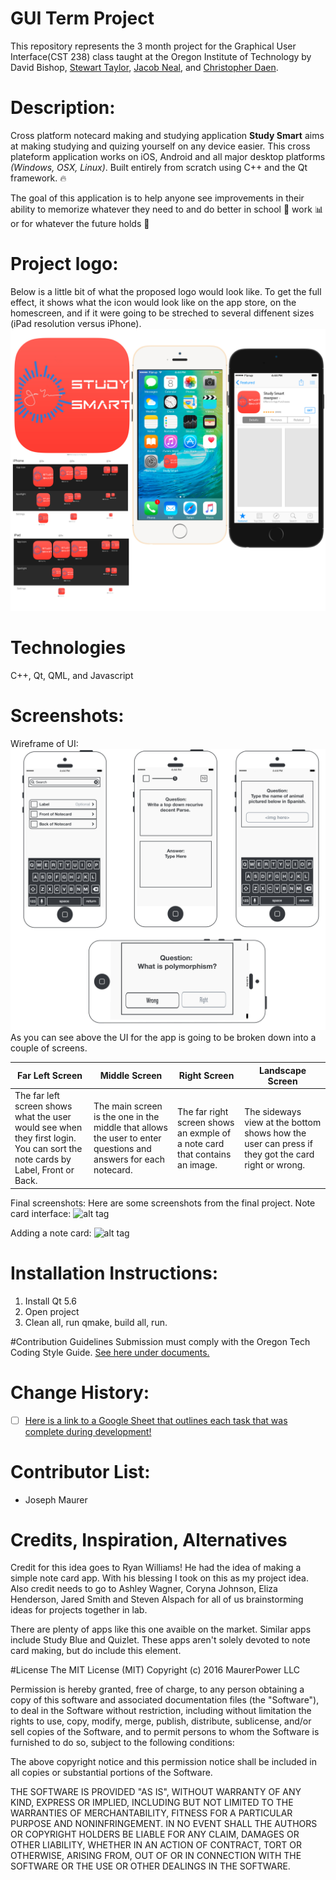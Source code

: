 # GUI Term Project
This repository represents the 3 month project for the Graphical User Interface(CST 238) class taught at the Oregon Institute of Technology by David Bishop, [Stewart Taylor](https://github.com/StewartTaylor), [Jacob Neal](https://github.com/jacobneal), and [Christopher Daen](https://github.com/Tpimp).

# Description: 
Cross platform notecard making and studying application **Study Smart** aims at making studying and quizing yourself on any device easier. This cross plateform application works on iOS, Android and all major desktop platforms *(Windows, OSX, Linux)*. Built entirely from scratch using C++ and the Qt framework. :fire:

The goal of this application is to help anyone see improvements in their ability to memorize whatever they need to and do better in school :memo: work :bar_chart: or for whatever the future holds :crystal_ball:

# Project logo:
Below is a little bit of what the proposed logo would look like. To get the full effect, it shows what the icon would look like on the app store, on the homescreen, and if it were going to be streched to several diffenent sizes (iPad resolution versus iPhone). 
![alt tag](https://github.com/maurerpower12/GUI/blob/master/Study%20smart%20mock%203.jpg)

# Technologies
C++, Qt, QML, and Javascript

# Screenshots: 
Wireframe of UI: 
![alt tag](https://github.com/maurerpower12/GUI/blob/master/Study%20Smart%20StoryBoard.jpg)
As you can see above the UI for the app is going to be broken down into a couple of screens.


Far Left Screen | Middle Screen | Right Screen | Landscape Screen
------------ | ------------- | ------------ | ------------- 
The far left screen shows what the user would see when they first login. You can sort the note cards by Label, Front or Back. |  The main screen is the one in the middle that allows the user to enter questions and answers for each notecard. | The far right screen shows an exmple of a note card that contains an image. | The sideways view at the bottom shows how the user can press if they got the card right or wrong.

Final screenshots:
Here are some screenshots from the final project.
Note card interface: 
![alt tag](https://raw.githubusercontent.com/maurerpower12/Study-Smart/master/interface.png)

Adding a note card:
![alt tag](https://raw.githubusercontent.com/maurerpower12/Study-Smart/master/new.png)


# Installation Instructions: 
1. Install Qt 5.6 
2. Open project 
3. Clean all, run qmake, build all, run. 

#Contribution Guidelines
Submission must comply with the Oregon Tech Coding Style Guide. [See here under documents.](http://www.cset.oit.edu)

# Change History:
- [ ] [Here is a link to a Google Sheet that outlines each task that was complete during development! ](https://docs.google.com/spreadsheets/d/1BEgbFNZ4Aodw0FhrJps4PNTsYE3G115OccE6-F7m89M/edit?usp=sharing)

# Contributor List:
* Joseph Maurer

# Credits, Inspiration, Alternatives
Credit for this idea goes to Ryan Williams! He had the idea of making a simple note card app. With his blessing I took on this as my project idea. Also credit needs to go to Ashley Wagner, Coryna Johnson, Eliza Henderson, Jared Smith and Steven Alspach for all of us brainstorming ideas for projects together in lab. 

There are plenty of apps like this one avaible on the market. Similar apps include Study Blue and Quizlet. These apps aren't solely devoted to note card making, but do include this element. 


#License
The MIT License (MIT)
Copyright (c) 2016 MaurerPower LLC

Permission is hereby granted, free of charge, to any person obtaining a copy of this software and associated documentation files (the "Software"), to deal in the Software without restriction, including without limitation the rights to use, copy, modify, merge, publish, distribute, sublicense, and/or sell copies of the Software, and to permit persons to whom the Software is furnished to do so, subject to the following conditions:

The above copyright notice and this permission notice shall be included in all copies or substantial portions of the Software.

THE SOFTWARE IS PROVIDED "AS IS", WITHOUT WARRANTY OF ANY KIND, EXPRESS OR IMPLIED, INCLUDING BUT NOT LIMITED TO THE WARRANTIES OF MERCHANTABILITY, FITNESS FOR A PARTICULAR PURPOSE AND NONINFRINGEMENT. IN NO EVENT SHALL THE AUTHORS OR COPYRIGHT HOLDERS BE LIABLE FOR ANY CLAIM, DAMAGES OR OTHER LIABILITY, WHETHER IN AN ACTION OF CONTRACT, TORT OR OTHERWISE, ARISING FROM, OUT OF OR IN CONNECTION WITH THE SOFTWARE OR THE USE OR OTHER DEALINGS IN THE SOFTWARE.
